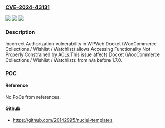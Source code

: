 ### [CVE-2024-43131](https://cve.mitre.org/cgi-bin/cvename.cgi?name=CVE-2024-43131)
![](https://img.shields.io/static/v1?label=Product&message=Docket%20(WooCommerce%20Collections%20%2F%20Wishlist%20%2F%20Watchlist)&color=blue)
![](https://img.shields.io/static/v1?label=Version&message=n%2Fa&color=blue)
![](https://img.shields.io/static/v1?label=Vulnerability&message=CWE-863%20Incorrect%20Authorization&color=brighgreen)

### Description

Incorrect Authorization vulnerability in WPWeb Docket (WooCommerce Collections / Wishlist / Watchlist) allows Accessing Functionality Not Properly Constrained by ACLs.This issue affects Docket (WooCommerce Collections / Wishlist / Watchlist): from n/a before 1.7.0.

### POC

#### Reference
No PoCs from references.

#### Github
- https://github.com/20142995/nuclei-templates

